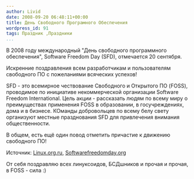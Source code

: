 ```yaml
---
author: Livid
date: 2008-09-20 06:48:11+00:00
title: День Свободного Програмного Обеспечения
wordpress_id: 91
tags: Праздник ,Праздники
...
```


В 2008 году международный "День свободного программного обеспечения",
Software Freedom Day (SFD), отмечается 20 сентября.

Искренние поздравления всем разработчикам и пользователям свободного ПО
с пожеланиями всяческих успехов!

SFD - это всемирное чествование Свободного и Открытого ПО (FOSS),
проводимое по инициативе некоммерческой организации Software Freedom
International. Цель акции - рассказать людям по всему миру о
преимуществах применения FOSS в образовании, в госучреждениях, дома и в
бизнесе. КОманды добровольцев по всему белу свету организуют местные
празднования SFD для привлечения внимания общественности.

В общем, есть ещё один повод отметить причастие к движению свободного
ПО!

Источник:
[Linux.org.ru](http://www.linux.org.ru/jump-message.jsp?msgid=3106042),
[Softwarefreedomday.org](http://softwarefreedomday.org/about)

От себя поздравляю всех линуксоидов, БСДшников и прочая и прочая, в
FOSS - сила :)
